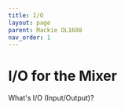 ```yaml
---
title: I/O
layout: page
parent: Mackie DL1608
nav_order: 1
---
```


# I/O for the Mixer
What's I/O (Input/Output)?
